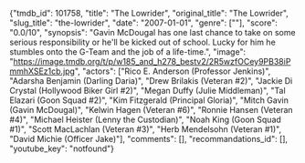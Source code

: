 {"tmdb_id": 101758, "title": "The Lowrider", "original_title": "The Lowrider", "slug_title": "the-lowrider", "date": "2007-01-01", "genre": [""], "score": "0.0/10", "synopsis": "Gavin McDougal has one last chance to take on some serious responsibility or he'll be kicked out of school. Lucky for him he stumbles onto the G-Team and the job of a life-time.", "image": "https://image.tmdb.org/t/p/w185_and_h278_bestv2/2R5wzfOCey9PB38iPmmhXSEz1cb.jpg", "actors": ["Rico E. Anderson (Professor Jenkins)", "Adarsha Benjamin (Darling Daria)", "Drew Brilakis (Veteran #2)", "Jackie Di Crystal (Hollywood Biker Girl #2)", "Megan Duffy (Julie Middleman)", "Tal Elazari (Goon Squad #2)", "Kim Fitzgerald (Principal Gloria)", "Mitch Gavin (Gavin McDougal)", "Kelwin Hagen (Veteran #6)", "Ronnie Hansen (Veteran #4)", "Michael Heister (Lenny the Custodian)", "Noah King (Goon Squad #1)", "Scott MacLachlan (Veteran #3)", "Herb Mendelsohn (Veteran #1)", "David Michie (Officer Jake)"], "comments": [], "recommandations_id": [], "youtube_key": "notfound"}